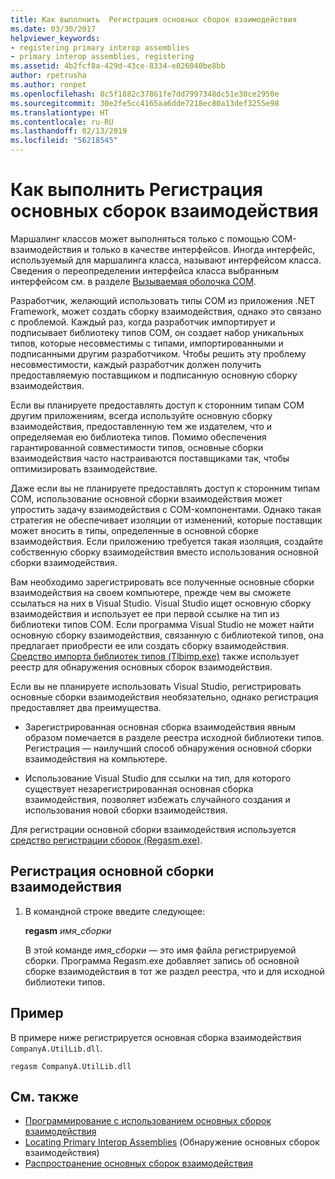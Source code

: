 ```yaml
---
title: Как выполнить  Регистрация основных сборок взаимодействия
ms.date: 03/30/2017
helpviewer_keywords:
- registering primary interop assemblies
- primary interop assemblies, registering
ms.assetid: 4b2fcf8a-429d-43ce-8334-e026040be8bb
author: rpetrusha
ms.author: ronpet
ms.openlocfilehash: 8c5f1882c37861fe7dd7997348dc51e30ce2950e
ms.sourcegitcommit: 30e2fe5cc4165aa6dde7218ec80a13def3255e98
ms.translationtype: HT
ms.contentlocale: ru-RU
ms.lasthandoff: 02/13/2019
ms.locfileid: "56218545"
---
```

# <a name="how-to-register-primary-interop-assemblies"></a>Как выполнить  Регистрация основных сборок взаимодействия

Маршалинг классов может выполняться только с помощью COM-взаимодействия и только в качестве интерфейсов. Иногда интерфейс, используемый для маршалинга класса, называют интерфейсом класса. Сведения о переопределении интерфейса класса выбранным интерфейсом см. в разделе [Вызываемая оболочка COM](../../../docs/framework/interop/com-callable-wrapper.md).

 Разработчик, желающий использовать типы COM из приложения .NET Framework, может создать сборку взаимодействия, однако это связано с проблемой. Каждый раз, когда разработчик импортирует и подписывает библиотеку типов COM, он создает набор уникальных типов, которые несовместимы с типами, импортированными и подписанными другим разработчиком. Чтобы решить эту проблему несовместимости, каждый разработчик должен получить предоставляемую поставщиком и подписанную основную сборку взаимодействия.

 Если вы планируете предоставлять доступ к сторонним типам COM другим приложениям, всегда используйте основную сборку взаимодействия, предоставленную тем же издателем, что и определяемая ею библиотека типов. Помимо обеспечения гарантированной совместимости типов, основные сборки взаимодействия часто настраиваются поставщиками так, чтобы оптимизировать взаимодействие.

 Даже если вы не планируете предоставлять доступ к сторонним типам COM, использование основной сборки взаимодействия может упростить задачу взаимодействия с COM-компонентами. Однако такая стратегия не обеспечивает изоляции от изменений, которые поставщик может вносить в типы, определенные в основной сборке взаимодействия. Если приложению требуется такая изоляция, создайте собственную сборку взаимодействия вместо использования основной сборки взаимодействия.

 Вам необходимо зарегистрировать все полученные основные сборки взаимодействия на своем компьютере, прежде чем вы сможете ссылаться на них в Visual Studio. Visual Studio ищет основную сборку взаимодействия и использует ее при первой ссылке на тип из библиотеки типов COM. Если программа Visual Studio не может найти основную сборку взаимодействия, связанную с библиотекой типов, она предлагает приобрести ее или создать сборку взаимодействия. [Средство импорта библиотек типов (Tlbimp.exe)](../../../docs/framework/tools/tlbimp-exe-type-library-importer.md) также использует реестр для обнаружения основных сборок взаимодействия.

 Если вы не планируете использовать Visual Studio, регистрировать основные сборки взаимодействия необязательно, однако регистрация предоставляет два преимущества.

-   Зарегистрированная основная сборка взаимодействия явным образом помечается в разделе реестра исходной библиотеки типов. Регистрация — наилучший способ обнаружения основной сборки взаимодействия на компьютере.

-   Использование Visual Studio для ссылки на тип, для которого существует незарегистрированная основная сборка взаимодействия, позволяет избежать случайного создания и использования новой сборки взаимодействия.

Для регистрации основной сборки взаимодействия используется [средство регистрации сборок (Regasm.exe)](../../../docs/framework/tools/regasm-exe-assembly-registration-tool.md).

## <a name="to-register-a-primary-interop-assembly"></a>Регистрация основной сборки взаимодействия

1.  В командной строке введите следующее:

     **regasm** *имя_сборки*

     В этой команде *имя_сборки* — это имя файла регистрируемой сборки. Программа Regasm.exe добавляет запись об основной сборке взаимодействия в тот же раздел реестра, что и для исходной библиотеки типов.

## <a name="example"></a>Пример
 В примере ниже регистрируется основная сборка взаимодействия `CompanyA.UtilLib.dll`.

```console
regasm CompanyA.UtilLib.dll
```

## <a name="see-also"></a>См. также

- [Программирование с использованием основных сборок взаимодействия](https://docs.microsoft.com/previous-versions/dotnet/netframework-4.0/baxfadst(v=vs.100))
- [Locating Primary Interop Assemblies](https://docs.microsoft.com/previous-versions/dotnet/netframework-4.0/y06sxw56(v=vs.100)) (Обнаружение основных сборок взаимодействия)
- [Распространение основных сборок взаимодействия](https://docs.microsoft.com/previous-versions/dotnet/netframework-4.0/w0dt2w20(v=vs.100))